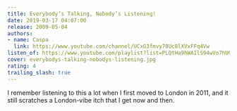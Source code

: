 ```yaml
---
title: Everybody’s Talking, Nobody’s Listening!
date: 2019-03-17 04:07:00
release: 2009-05-04
authors:
- name: Caspa
  link: https://www.youtube.com/channel/UCxG3fmvy78Uc8lXVxFFq4Vw
listen_of: https://www.youtube.com/playlist?list=PLQtHa9hWAIlS94wVo7hUGNg60Ib6P51rB
cover: everybodys-talking-nobodys-listening.jpg
rating: 4
trailing_slash: true
---
```


I remember listening to this a lot when I first moved to London in 2011, and it still scratches a London-vibe itch that I get now and then.
